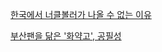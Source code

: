
[한국에서 너클볼러가 나올 수 없는
이유](http://yagoo.tistory.com/2243 "http://yagoo.tistory.com/2243")

[부산팬을 닮은 '화약고',
공필성](http://news.naver.com/main/read.nhn?mode=LSD&amp;mid=sec&amp;sid1=001&amp;oid=047&amp;aid=0000098072&amp; "http://news.naver.com/main/read.nhn?mode=LSD&amp;mid=sec&amp;sid1=001&amp;oid=047&amp;aid=0000098072&amp;")

